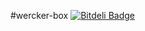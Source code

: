 #wercker-box [![Bitdeli Badge](https://d2weczhvl823v0.cloudfront.net/Schumix/wercker-box/trend.png)](https://bitdeli.com/free "Bitdeli Badge")
